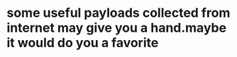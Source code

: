 # some useful payloads collected from internet may give you a hand.maybe it would do you a favorite 
